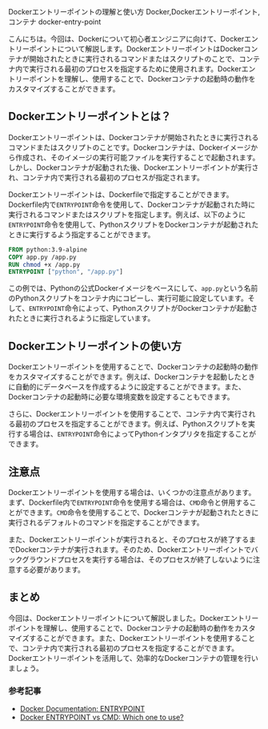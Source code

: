 Dockerエントリーポイントの理解と使い方
Docker,Dockerエントリーポイント,コンテナ
docker-entry-point

こんにちは。今回は、Dockerについて初心者エンジニアに向けて、Dockerエントリーポイントについて解説します。DockerエントリーポイントはDockerコンテナが開始されたときに実行されるコマンドまたはスクリプトのことで、コンテナ内で実行される最初のプロセスを指定するために使用されます。Dockerエントリーポイントを理解し、使用することで、Dockerコンテナの起動時の動作をカスタマイズすることができます。

## Dockerエントリーポイントとは？

Dockerエントリーポイントは、Dockerコンテナが開始されたときに実行されるコマンドまたはスクリプトのことです。Dockerコンテナは、Dockerイメージから作成され、そのイメージの実行可能ファイルを実行することで起動されます。しかし、Dockerコンテナが起動された後、Dockerエントリーポイントが実行され、コンテナ内で実行される最初のプロセスが指定されます。

Dockerエントリーポイントは、Dockerfileで指定することができます。Dockerfile内で`ENTRYPOINT`命令を使用して、Dockerコンテナが起動された時に実行されるコマンドまたはスクリプトを指定します。例えば、以下のように`ENTRYPOINT`命令を使用して、PythonスクリプトをDockerコンテナが起動されたときに実行するよう指定することができます。

```Dockerfile
FROM python:3.9-alpine
COPY app.py /app.py
RUN chmod +x /app.py
ENTRYPOINT ["python", "/app.py"]
```

この例では、Pythonの公式Dockerイメージをベースにして、`app.py`という名前のPythonスクリプトをコンテナ内にコピーし、実行可能に設定しています。そして、`ENTRYPOINT`命令によって、PythonスクリプトがDockerコンテナが起動されたときに実行されるように指定しています。

## Dockerエントリーポイントの使い方

Dockerエントリーポイントを使用することで、Dockerコンテナの起動時の動作をカスタマイズすることができます。例えば、Dockerコンテナを起動したときに自動的にデータベースを作成するように設定することができます。また、Dockerコンテナの起動時に必要な環境変数を設定することもできます。

さらに、Dockerエントリーポイントを使用することで、コンテナ内で実行される最初のプロセスを指定することができます。例えば、Pythonスクリプトを実行する場合は、`ENTRYPOINT`命令によってPythonインタプリタを指定することができます。

## 注意点

Dockerエントリーポイントを使用する場合は、いくつかの注意点があります。まず、Dockerfile内で`ENTRYPOINT`命令を使用する場合は、`CMD`命令と併用することができます。`CMD`命令を使用することで、Dockerコンテナが起動されたときに実行されるデフォルトのコマンドを指定することができます。

また、Dockerエントリーポイントが実行されると、そのプロセスが終了するまでDockerコンテナが実行されます。そのため、Dockerエントリーポイントでバックグラウンドプロセスを実行する場合は、そのプロセスが終了しないように注意する必要があります。

## まとめ

今回は、Dockerエントリーポイントについて解説しました。Dockerエントリーポイントを理解し、使用することで、Dockerコンテナの起動時の動作をカスタマイズすることができます。また、Dockerエントリーポイントを使用することで、コンテナ内で実行される最初のプロセスを指定することができます。Dockerエントリーポイントを活用して、効率的なDockerコンテナの管理を行いましょう。

### 参考記事

- [Docker Documentation: ENTRYPOINT](https://docs.docker.com/engine/reference/builder/#entrypoint)
- [Docker ENTRYPOINT vs CMD: Which one to use?](https://phoenixnap.com/kb/docker-cmd-vs-entrypoint)

